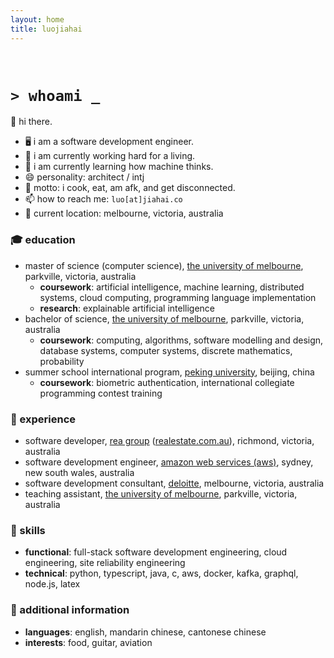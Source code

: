 ```yaml
---
layout: home
title: luojiahai
---
```


<br/>

# `> whoami _`

👋 hi there.

- 🖥️ i am a software development engineer.
- 🔭 i am currently working hard for a living.
- 🌱 i am currently learning how machine thinks.
- 😄 personality: architect / intj
- 💬 motto: i cook, eat, am afk, and get disconnected.
- 📫 how to reach me: `luo[at]jiahai.co`
- 📍 current location: melbourne, victoria, australia

### 🎓 education

- master of science (computer science), [the university of melbourne](https://www.unimelb.edu.au/), parkville, victoria, australia
  - **coursework**: artificial intelligence, machine learning, distributed systems, cloud computing, programming language implementation
  - **research**: explainable artificial intelligence
- bachelor of science, [the university of melbourne](https://www.unimelb.edu.au/), parkville, victoria, australia
  - **coursework**: computing, algorithms, software modelling and design, database systems, computer systems, discrete mathematics, probability
- summer school international program, [peking university](https://www.pku.edu.cn/), beijing, china
  - **coursework**: biometric authentication, international collegiate programming contest training

### 🏢 experience

- software developer, [rea group](https://www.rea-group.com/) ([realestate.com.au](https://realestate.com.au/)), richmond, victoria, australia
- software development engineer, [amazon web services (aws)](https://aws.amazon.com/), sydney, new south wales, australia
- software development consultant, [deloitte](https://www.deloitte.com/), melbourne, victoria, australia
- teaching assistant, [the university of melbourne](https://www.unimelb.edu.au/), parkville, victoria, australia

### 🚀 skills

- **functional**: full-stack software development engineering, cloud engineering, site reliability engineering
- **technical**: python, typescript, java, c, aws, docker, kafka, graphql, node.js, latex

### 🥔 additional information

- **languages**: english, mandarin chinese, cantonese chinese
- **interests**: food, guitar, aviation
